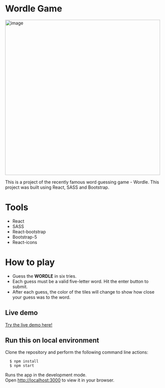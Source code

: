 # Wordle Game

<img width="500" alt="image" src="https://user-images.githubusercontent.com/80876101/179404166-3cdb4a00-7d57-4887-baa2-58928db9f01b.png">


This is a project of the recently famous word guessing game - Wordle. This project was built using React, SASS and Bootstrap.

# Tools

* React
* SASS
* React-bootstrap
* Bootstrap-5
* React-icons

# How to play

* Guess the **WORDLE** in six tries.
* Each guess must be a valid five-letter word. Hit the enter button to submit.
* After each guess, the color of the tiles will change to show how close your guess was to the word.

## Live demo

[Try the live demo here!](https://pj-wordle.netlify.app/)

## Run this on local environment

Clone the repository and perform the following command line actions:

```
  $ npm install
  $ npm start
```

Runs the app in the development mode.\
Open [http://localhost:3000](http://localhost:3000) to view it in your browser.

